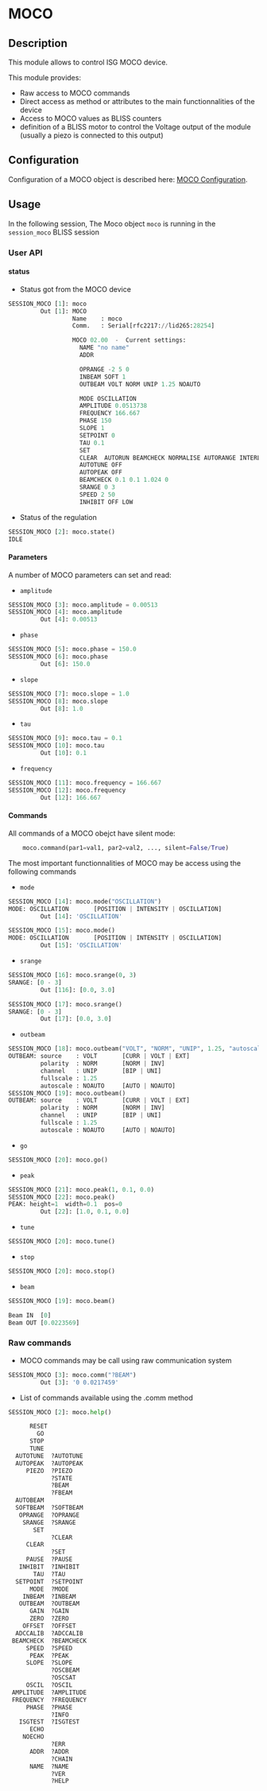 # MOCO

## Description

This module allows to control ISG MOCO device.

This module provides:

* Raw access to MOCO commands
* Direct access as method or attributes to the main functionnalities of the device
* Access to MOCO values as BLISS counters
* definition of a BLISS motor to control the Voltage output of the module 
  (usually a piezo is connected to this output)

## Configuration

Configuration of a MOCO object is described here: [MOCO Configuration](config_moco.md).

## Usage

In the following session, The Moco object `moco` is running in the
`session_moco` BLISS session

### User API

#### status

* Status got from the MOCO device

```python
SESSION_MOCO [1]: moco
         Out [1]: MOCO
                  Name    : moco
                  Comm.   : Serial[rfc2217://lid265:28254]

                  MOCO 02.00  -  Current settings:
                    NAME "no name"
                    ADDR

                    OPRANGE -2 5 0
                    INBEAM SOFT 1
                    OUTBEAM VOLT NORM UNIP 1.25 NOAUTO

                    MODE OSCILLATION
                    AMPLITUDE 0.0513738
                    FREQUENCY 166.667
                    PHASE 150
                    SLOPE 1
                    SETPOINT 0
                    TAU 0.1
                    SET
                    CLEAR  AUTORUN BEAMCHECK NORMALISE AUTORANGE INTERLOCK
                    AUTOTUNE OFF
                    AUTOPEAK OFF
                    BEAMCHECK 0.1 0.1 1.024 0
                    SRANGE 0 3
                    SPEED 2 50
                    INHIBIT OFF LOW
```

* Status of the regulation

```python
SESSION_MOCO [2]: moco.state()
IDLE
```

#### Parameters

A number of MOCO parameters can set and read:

* `amplitude`

```python
SESSION_MOCO [3]: moco.amplitude = 0.00513
SESSION_MOCO [4]: moco.amplitude
         Out [4]: 0.00513
```

* `phase`
```python
SESSION_MOCO [5]: moco.phase = 150.0
SESSION_MOCO [6]: moco.phase
         Out [6]: 150.0
```

* `slope`
```python
SESSION_MOCO [7]: moco.slope = 1.0
SESSION_MOCO [8]: moco.slope
         Out [8]: 1.0
```

* `tau`
```python
SESSION_MOCO [9]: moco.tau = 0.1
SESSION_MOCO [10]: moco.tau
         Out [10]: 0.1
```

* `frequency`
```python
SESSION_MOCO [11]: moco.frequency = 166.667
SESSION_MOCO [12]: moco.frequency
         Out [12]: 166.667
```

#### Commands

All commands of a MOCO obejct have silent mode:

```python
    moco.command(par1=val1, par2=val2, ..., silent=False/True)
```

The most important functionnalities of MOCO may be access using the following commands

* `mode`
```python
SESSION_MOCO [14]: moco.mode("OSCILLATION")
MODE: OSCILLATION       [POSITION | INTENSITY | OSCILLATION]
         Out [14]: 'OSCILLATION'

SESSION_MOCO [15]: moco.mode()
MODE: OSCILLATION       [POSITION | INTENSITY | OSCILLATION]
         Out [15]: 'OSCILLATION'
```

* `srange`
```python
SESSION_MOCO [16]: moco.srange(0, 3)
SRANGE: [0 - 3]
         Out [116]: [0.0, 3.0]

SESSION_MOCO [17]: moco.srange()
SRANGE: [0 - 3]
         Out [17]: [0.0, 3.0]

```

* `outbeam`
```python
SESSION_MOCO [18]: moco.outbeam("VOLT", "NORM", "UNIP", 1.25, "autoscale")
OUTBEAM: source    : VOLT       [CURR | VOLT | EXT]
         polarity  : NORM       [NORM | INV]
         channel   : UNIP       [BIP | UNI]
         fullscale : 1.25
         autoscale : NOAUTO     [AUTO | NOAUTO]
SESSION_MOCO [19]: moco.outbeam()
OUTBEAM: source    : VOLT       [CURR | VOLT | EXT]
         polarity  : NORM       [NORM | INV]
         channel   : UNIP       [BIP | UNI]
         fullscale : 1.25
         autoscale : NOAUTO     [AUTO | NOAUTO]
```

* `go`
```python
SESSION_MOCO [20]: moco.go()
```

* `peak`
```python
SESSION_MOCO [21]: moco.peak(1, 0.1, 0.0)
SESSION_MOCO [22]: moco.peak()
PEAK: height=1  width=0.1  pos=0
         Out [22]: [1.0, 0.1, 0.0]
```

* `tune`
```python
SESSION_MOCO [20]: moco.tune()
```

* `stop`
```python
SESSION_MOCO [20]: moco.stop()
```

* `beam`
```python
SESSION_MOCO [19]: moco.beam()

Beam IN  [0]
Beam OUT [0.0223569]
```

### Raw commands

* MOCO commands may be call using raw communication system

```python
SESSION_MOCO [3]: moco.comm("?BEAM")
         Out [3]: '0 0.0217459'
```

* List of commands available using the .comm method

```python
SESSION_MOCO [2]: moco.help()

      RESET
        GO
      STOP
      TUNE
  AUTOTUNE  ?AUTOTUNE
  AUTOPEAK  ?AUTOPEAK
     PIEZO  ?PIEZO
            ?STATE
            ?BEAM
            ?FBEAM
  AUTOBEAM
  SOFTBEAM  ?SOFTBEAM
   OPRANGE  ?OPRANGE
    SRANGE  ?SRANGE
       SET
            ?CLEAR
     CLEAR
            ?SET
     PAUSE  ?PAUSE
   INHIBIT  ?INHIBIT
       TAU  ?TAU
  SETPOINT  ?SETPOINT
      MODE  ?MODE
    INBEAM  ?INBEAM
   OUTBEAM  ?OUTBEAM
      GAIN  ?GAIN
      ZERO  ?ZERO
    OFFSET  ?OFFSET
  ADCCALIB  ?ADCCALIB
 BEAMCHECK  ?BEAMCHECK
     SPEED  ?SPEED
      PEAK  ?PEAK
     SLOPE  ?SLOPE
            ?OSCBEAM
            ?OSCSAT
     OSCIL  ?OSCIL
 AMPLITUDE  ?AMPLITUDE
 FREQUENCY  ?FREQUENCY
     PHASE  ?PHASE
            ?INFO
   ISGTEST  ?ISGTEST
      ECHO
    NOECHO
            ?ERR
      ADDR  ?ADDR
            ?CHAIN
      NAME  ?NAME
            ?VER
            ?HELP
```

